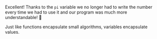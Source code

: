 Excellent! Thanks to the `pi` variable we no longer had to write the number every time we had to use it and our program was much more understandable! :raised_hands:

Just like functions encapsulate small algorithms, variables encapsulate values. 

